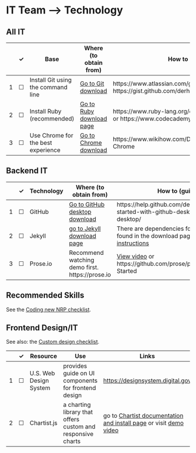 
IT Team --> Technology
============

## All IT

<table>
  <thead>
    <tr>
      <th scope="col"></th>
      <th scope="col">&#10003;</th>
      <th scope="col">Base</th>
      <th scope="col">Where (to obtain from)</th>
      <th scope="col">How to (guidance)</th>
     </tr>
  </thead>
  <tr>
    <td scope="row">1</td>
    <td>&#9744;</td>
    <td>Install Git using the command line</td>
    <td><a href="https://www.google.com/url?sa=t&rct=j&q=&esrc=s&source=web&cd=&cad=rja&uact=8&ved=2ahUKEwiuxa2ZlKndAhWGtVkKHfP-DBIQ0EN6BAgEEAQ&url=https%3A%2F%2Fgit-scm.com%2Fdownloads&usg=AOvVaw0lUezWX14XXzFgZbABu53-">Go to Git download</a></td>
    <td>https://www.atlassian.com/git/tutorials/install-git or https://gist.github.com/derhuerst/1b15ff4652a867391f03</td>
  </tr>
  <tr>
    <td scope="row">2</td>
    <td>&#9744;</td>
    <td>Install Ruby (recommended)</td>
    <td><a href="https://www.ruby-lang.org/en/downloads/">Go to Ruby download page</a></td>
    <td>https://www.ruby-lang.org/en/documentation/installation/ or https://www.codecademy.com/articles/ruby-setup</td>
  </tr>
  <tr>
    <td scope="row">3</td>
    <td>&#9744;</td>
    <td>Use Chrome for the best experience</td>
    <td><a href="https://www.google.com/url?sa=t&rct=j&q=&esrc=s&source=web&cd=&cad=rja&uact=8&ved=2ahUKEwiXgv62l6ndAhXKpFkKHZCLD4EQ0EN6BAgFEAQ&url=https%3A%2F%2Fwww.google.com%2Fchrome%2Fbrowser%2F&usg=AOvVaw03KfrVWUuNnsU1_ItCEbKJ">Go to Chrome download</a></td>
    <td>https://www.wikihow.com/Download-and-Install-Google-Chrome</td>
  </tr>
</table>

## Backend IT

<table>
  <thead>
    <tr>
      <th scope="col"></th>
      <th scope="col">&#10003;</th>
      <th scope="col">Technology</th>
      <th scope="col">Where (to obtain from)</th>
      <th scope="col">How to (guidance)</th>
     </tr>
  </thead>
  <tr>
    <td scope="row">1</td>
    <td>&#9744;</td>
    <td>GitHub</td>
    <td><a href="https://www.google.com/url?sa=t&rct=j&q=&esrc=s&source=web&cd=&cad=rja&uact=8&ved=2ahUKEwiuxa2ZlKndAhWGtVkKHfP-DBIQ0EN6BAgEEAQ&url=https%3A%2F%2Fgit-scm.com%2Fdownloads&usg=AOvVaw0lUezWX14XXzFgZbABu53-">Go to GitHub desktop download</a></td>
    <td>https://help.github.com/desktop/guides/getting-started-with-github-desktop/installing-github-desktop/</td>
  </tr>
  <tr>
    <td scope="row">2</td>
    <td>&#9744;</td>
    <td>Jekyll</td>
    <td><a href="https://jekyllrb.com/docs/installation/">go to Jekyll download page</a></td>
    <td>There are dependencies for use. Information found in the download page. <a href="https://www.youtube.com%2Fwatch%3Fv%3Dn4b_tDTWxGs&usg=AOvVaw30TmKd3217ckq2RZG-5sNP">Explore video instructions</a></td>
  </tr>
  <tr>
    <td scope="row">3</td>
    <td>&#9744;</td>
    <td>Prose.io</td>
    <td>Recommend watching demo first. https://prose.io</td>
    <td><a href="https://www.youtube.com/watch?v=ScFg7lvnLqw">View video</a> or https://github.com/prose/prose/wiki/Getting-Started</td>
  </tr>
</table>

## Recommended Skills

See the [Coding new NRP checklist](team-based-checklists/dev-new-github-checklist.md).

## Frontend Design/IT

See also: the [Custom design checklist](design-checklist.md).

<table>
  <thead>
    <tr>
      <th scope="col"></th>
      <th scope="col">&#10003;</th>
      <th scope="col">Resource</th>
      <th scope="col">Use</th>
      <th scope="col">Links</th>
    </tr>
  </thead>
  <tr>
    <td scope="row">1</td>
    <td>&#9744;</td>
    <td>U.S. Web Design System</td>
    <td>provides guide on UI components for frontend design</td>
    <td><a href="https://designsystem.digital.gov">https://designsystem.digital.gov</a></td>
    <td></td>
  </tr>
  <tr>
    <td scope="row">2</td>
    <td>&#9744;</td>
    <td>Chartist.js</td>
    <td>a charting library that offers custom and responsive charts</td>
    <td>go to <a href="https://www.npmjs.com/package/chartist">Chartist documentation and install page</a> or visit <a href="https://www.youtube.com/watch?v=1Js0TTX-lhg">demo video</a></td>
    <td></td>
  </tr>
</table>
